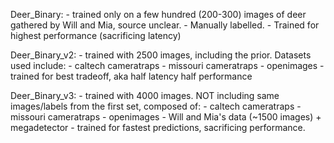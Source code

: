 
Deer_Binary:
    - trained only on a few hundred (200-300) images of deer gathered by Will and Mia, source unclear. 
    - Manually labelled. 
    - Trained for highest performance (sacrificing latency)

Deer_Binary_v2:
    - trained with 2500 images, including the prior. Datasets used include:
        - caltech cameratraps
        - missouri cameratraps
        - openimages
    - trained for best tradeoff, aka half latency half performance

Deer_Binary_v3:
    - trained with 4000 images. NOT including same images/labels from the first set, composed of:
        - caltech cameratraps
        - missouri cameratraps
        - openimages
        - Will and Mia's data (~1500 images) + megadetector
    - trained for fastest predictions, sacrificing performance.
